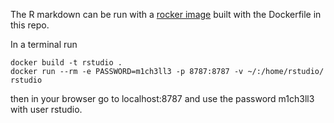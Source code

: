 The R markdown can be run with a [rocker image](https://www.rocker-project.org) built with the Dockerfile in this repo.

In a terminal run

```
docker build -t rstudio .
docker run --rm -e PASSWORD=m1ch3ll3 -p 8787:8787 -v ~/:/home/rstudio/ rstudio
```

then in your browser go to localhost:8787 and use the password m1ch3ll3 with user rstudio.
